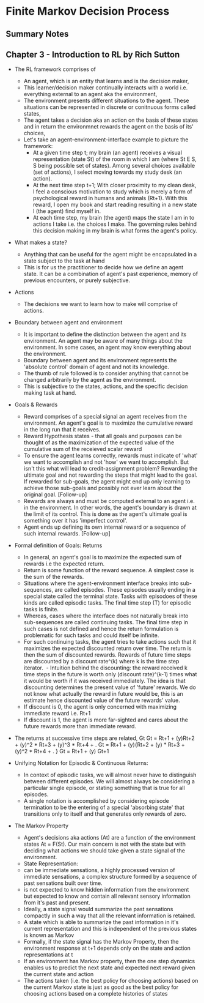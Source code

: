 # Finite Markov Decision Process
## Summary Notes


## Chapter 3 - Introduction to RL by Rich Sutton

- The RL framework comprises of
  - An agent, which is an entity that learns and is the decision maker,
  - This learner/decision maker continually interacts with a world i.e. everything external to an agent aka the environment,
  - The environment presents different situations to the agent. These situations can be represented in discrete or conitnuous forms called states,
  - The agent takes a decision aka an action on the basis of these states and in return the environmnet rewards the agent on the basis of its' choices,
  - Let's take an agent-environment-interface example to picture the framework: 
    * At a given time step t; my brain (an agent) receives a visual representation (state St) of the room in which I am (where St E S, S being possible set of states). Among several choices available (set of actions), I select moving towards my study desk (an action). 
    * At the next time step t+1; With closer proximity to my clean desk, I feel a conscious motivation to study which is merely a form of psychological reward in humans and animals (Rt+1). With this reward, I open my book and start reading resulting in a new state I (the agent) find myself in.
    * At each time step, my brain (the agent) maps the state I am in to actions I take i.e. the choices I make. The governing rules behind this decision making in my brain is what forms the agent's policy.
    
- What makes a state?
  - Anything that can be useful for the agent might be encapsulated in a state subject to the task at hand
  - This is for us the practitioner to decide how we define an agent state. It can be a combination of agent's past experience, memory of previous encounters, or purely subjective.

    
- Actions
  - The decisions we want to learn how to make will comprise of actions.
  
- Boundary between agent and environment
  - It is important to define the distinction between the agent and its environment. An agent may be aware of many things about the environment. In some cases, an agent may know everything about the environment. 
  - Boundary between agent and its environment represents the 'absolute control' domain of agent and not its knowledge.
  - The thumb of rule followed is to consider anything that cannot be changed arbitrarily by the agent as the environment.
  - This is subjective to the states, actions, and the specific decision making task at hand.

- Goals & Rewards 
  - Reward comprises of a special signal an agent receives from the environment. An agent's goal is to maximize the cumulative reward in the long run that it receives.
  - Reward Hypothesis states - that all goals and purposes can be thought of as the maximization of the expected value of the cumulative sum of the receieved scalar reward
  - To ensure the agent learns correctly, rewards must indicate of 'what' we want to accomplish and not 'how' we want to accomplish. But isn't this what will lead to credit-assignment problem? Rewarding the ultimate goal and not rewarding the steps that might lead to the goal. If rewarded for sub-goals, the agent might end up only learning to achieve those sub-goals and possibly not ever learn about the original goal. [Follow-up]
  - Rewards are always and must be computed external to an agent i.e. in the environment. In other words, the agent's boundary is drawn at the limit of its control. This is done as the agent's ultimate goal is something over it has 'imperfect control'.
  - Agent ends up defining its own internal reward or a sequence of such internal rewards. [Follow-up]
  
  
- Formal definition of Goals: Returns
  - In general, an agent's goal is to maximize the expected sum of rewards i.e the expected return. 
  - Return is some function of the reward sequence. A simplest case is the sum of the rewards.
  - Situations where the agent-environment interface breaks into sub-sequences, are called episodes. These episodes usually ending in a special state called the terminal state. Tasks with episodoes of these kinds are called episodic tasks. The final time step (T) for episodic tasks is finite. 
  - Whereas, cases where the interface does not naturally break into sub-sequences are called continuing tasks. The final time step in such cases is not defined and hence the return formulation is problematic for such tasks and could itself be infinite.
  - For such continuing tasks, the agent tries to take actions such that it maximizes the expected discounted return over time. The return is then the sum of discounted rewards. Rewards of future time steps are discounted by a discount rate^(k) where k is the time step iterator.
  - Intuition behind the discounting: the reward received k time steps in the future is worth only (discount rate)^(k-1) times what it would be worth if it was received immediately. The idea is that discounting determines the present value of 'future' rewards. We do not know what actually the reward in future would be, this is an estimate hence discounted value of the future rewards' value.
  - If discount is 0, the agent is only concerned with maximizing immediate reward i.e. Rt+1
  - If discount is 1, the agent is more far-sighted and cares about the future rewards more than immediate reward.
 - The returns at successive time steps are related, Gt
   Gt = Rt+1 +  (y)Rt+2 + (y)^2 * Rt+3 + (y)^3 * Rt+4 + .
   Gt = Rt+1 +  (y){Rt+2 + (y) * Rt+3 + (y)^2 * Rt+4 + . }
   Gt = Rt+1 +  (y) Gt+1

- Unifying Notation for Episodic & Continuous Returns:
  - In context of episodic tasks, we will almost never have to distinguish between different episodes. We will almost always be considering a particular single episode, or stating something that is true for all episodes.
  - A single notation is accomplished by considering episode termination to be the entering of a special 'absorbing state' that transitions only to itself and that generates only rewards of zero.
  
- The Markov Property
  - Agent's decisions aka actions (At) are a function of the environment states At = F(St). Our main concern is not with the state but with deciding what actions we should take given a state signal of the environment.
  - State Representation: 
   - can be immediate sensations, a highly processed version of immediate sensations, a complex structure formed by a sequence of past sensations built over time. 
   - is not expected to know hidden information from the environment but expected to know and contain all relevant sensory information from it's past and present.
   - Ideally, a state signal would summarize the past sensations compactly in such a way that all the relevant information is retained.
   - A state which is able to summarize the past information in it's current representation and this is independent of the previous states is known as Markov
   - Formally, if the state signal has the Markov Property, then the environment response at t+1 depends only on the state and action representations at t
   - If an environment has Markov property, then the one step dynamics enables us to predict the next state and expected next reward given the current state and action
   - The actions taken (i.e. the best policy for choosing actions) based on the current Markov state is just as good as the best policy for choosing actions based on a complete histories of states
